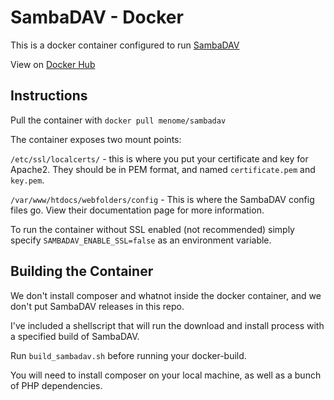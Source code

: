 # SambaDAV - Docker

This is a docker container configured to run [SambaDAV](https://github.com/1afa/sambadav)

View on [Docker Hub](https://hub.docker.com/r/menome/sambadav/)

## Instructions

Pull the container with `docker pull menome/sambadav`

The container exposes two mount points:

`/etc/ssl/localcerts/` - this is where you put your certificate and key for Apache2. They should be in PEM format, and named `certificate.pem` and `key.pem`.

`/var/www/htdocs/webfolders/config` - This is where the SambaDAV config files go. View their documentation page for more information.

To run the container without SSL enabled (not recommended) simply specify `SAMBADAV_ENABLE_SSL=false` as an environment variable.

## Building the Container

We don't install composer and whatnot inside the docker container, and we don't put SambaDAV releases in this repo.

I've included a shellscript that will run the download and install process with a specified build of SambaDAV.

Run `build_sambadav.sh` before running your docker-build.

You will need to install composer on your local machine, as well as a bunch of PHP dependencies.
